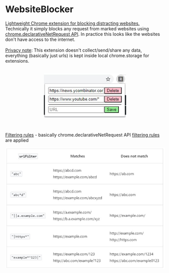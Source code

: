 # WebsiteBlocker

<ins>Lightweight Chrome extension for blocking distracting websites.</ins><br>
Technically it simply blocks any request from marked websites using [chrome.declarativeNetRequest API](https://developer.chrome.com/docs/extensions/reference/declarativeNetRequest/). In practice this looks like the websites don't have access to the internet.<br><br>
<ins>Privacy note</ins>: This extension doesn't collect/send/share any data, everything (basically just urls) is kept inside local chrome.storage for extensions.
<br>
<br>

<p align="center"> 
<img style="display: inline; vertical-align: middle" src="./docs/redirector.jpg">
</p>
<br>

<ins>Filtering rules</ins> - basically chrome.declarativeNetRequest API [filtering rules](https://developer.chrome.com/docs/extensions/reference/declarativeNetRequest/#rules) are applied

<p align="center"> 
<img style="display: inline; vertical-align: middle; width: 600px; height: auto;" src="./docs/filteringRules.jpg">
</p>
